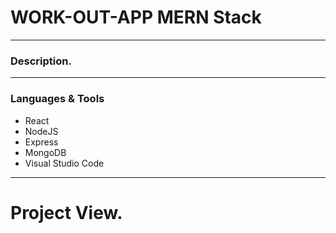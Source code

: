 # WORK-OUT-APP MERN Stack

---

### Description.

---

### Languages & Tools

* React
* NodeJS
* Express
* MongoDB
* Visual Studio Code

---

# Project View.